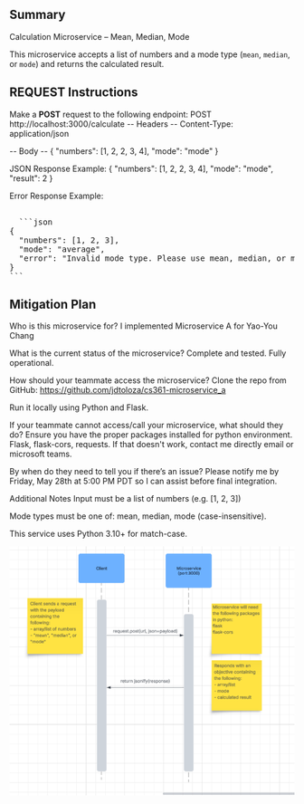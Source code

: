 ## Summary ##

Calculation Microservice – Mean, Median, Mode

This microservice accepts a list of numbers and a mode type (`mean`, `median`, or `mode`) and returns the calculated result.

## REQUEST Instructions ##

Make a **POST** request to the following endpoint: POST http://localhost:3000/calculate
-- Headers --
Content-Type: application/json

-- Body --
{
  "numbers": [1, 2, 2, 3, 4],
  "mode": "mode"
}

JSON Response Example:
{
  "numbers": [1, 2, 2, 3, 4],
  "mode": "mode",
  "result": 2
}

Error Response Example: 
<pre> 
  ```json
{ 
  "numbers": [1, 2, 3], 
  "mode": "average", 
  "error": "Invalid mode type. Please use mean, median, or mode." 
} 
```
</pre>

## Mitigation Plan ##
Who is this microservice for?
I implemented Microservice A for Yao-You Chang

What is the current status of the microservice?
Complete and tested. Fully operational.

How should your teammate access the microservice?
Clone the repo from GitHub: https://github.com/jdtoloza/cs361-microservice_a

Run it locally using Python and Flask.

If your teammate cannot access/call your microservice, what should they do?
Ensure you have the proper packages installed for python environment. Flask, flask-cors, requests. If that doesn't work, contact me directly email or microsoft teams. 

By when do they need to tell you if there’s an issue?
Please notify me by Friday, May 28th at 5:00 PM PDT so I can assist before final integration.

Additional Notes
Input must be a list of numbers (e.g. [1, 2, 3])

Mode types must be one of: mean, median, mode (case-insensitive).

This service uses Python 3.10+ for match-case. 


![UML Sequence Diagram](UML%20Sequence%20Diagram.png)
